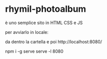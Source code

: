 # rhymil-photoalbum


è uno semplice sito in HTML CSS e JS


per avviarlo in locale:

da dentro la cartella
e poi http://localhost:8080/


npm i -g serve
serve -l 8080
